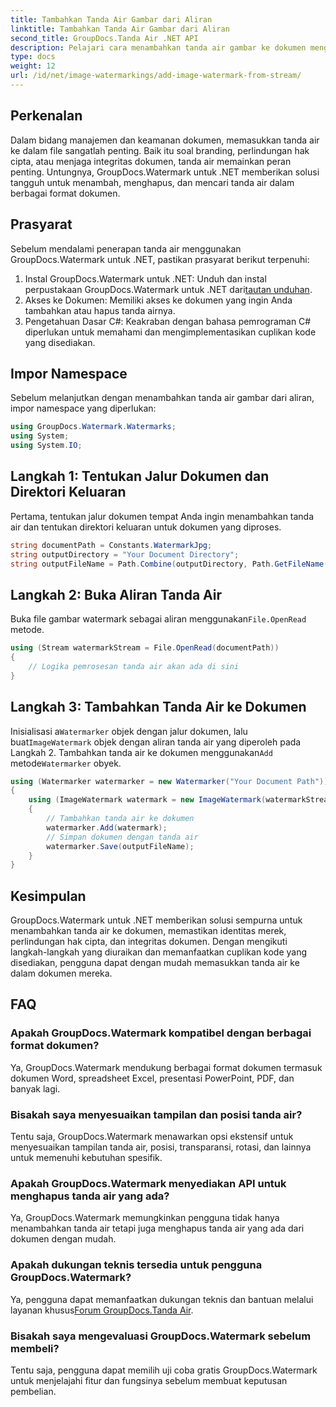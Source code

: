 ```yaml
---
title: Tambahkan Tanda Air Gambar dari Aliran
linktitle: Tambahkan Tanda Air Gambar dari Aliran
second_title: GroupDocs.Tanda Air .NET API
description: Pelajari cara menambahkan tanda air gambar ke dokumen menggunakan GroupDocs.Watermark untuk .NET. Ikuti panduan langkah demi langkah kami untuk integrasi tanda air yang lancar.
type: docs
weight: 12
url: /id/net/image-watermarkings/add-image-watermark-from-stream/
---
```

## Perkenalan
Dalam bidang manajemen dan keamanan dokumen, memasukkan tanda air ke dalam file sangatlah penting. Baik itu soal branding, perlindungan hak cipta, atau menjaga integritas dokumen, tanda air memainkan peran penting. Untungnya, GroupDocs.Watermark untuk .NET memberikan solusi tangguh untuk menambah, menghapus, dan mencari tanda air dalam berbagai format dokumen.
## Prasyarat
Sebelum mendalami penerapan tanda air menggunakan GroupDocs.Watermark untuk .NET, pastikan prasyarat berikut terpenuhi:
1.  Instal GroupDocs.Watermark untuk .NET: Unduh dan instal perpustakaan GroupDocs.Watermark untuk .NET dari[tautan unduhan](https://releases.groupdocs.com/Watermark/net/).
2. Akses ke Dokumen: Memiliki akses ke dokumen yang ingin Anda tambahkan atau hapus tanda airnya.
3. Pengetahuan Dasar C#: Keakraban dengan bahasa pemrograman C# diperlukan untuk memahami dan mengimplementasikan cuplikan kode yang disediakan.

## Impor Namespace
Sebelum melanjutkan dengan menambahkan tanda air gambar dari aliran, impor namespace yang diperlukan:
```csharp
using GroupDocs.Watermark.Watermarks;
using System;
using System.IO;
```

## Langkah 1: Tentukan Jalur Dokumen dan Direktori Keluaran
Pertama, tentukan jalur dokumen tempat Anda ingin menambahkan tanda air dan tentukan direktori keluaran untuk dokumen yang diproses.
```csharp
string documentPath = Constants.WatermarkJpg;
string outputDirectory = "Your Document Directory";
string outputFileName = Path.Combine(outputDirectory, Path.GetFileName(documentPath));
```
## Langkah 2: Buka Aliran Tanda Air
 Buka file gambar watermark sebagai aliran menggunakan`File.OpenRead` metode.
```csharp
using (Stream watermarkStream = File.OpenRead(documentPath))
{
    // Logika pemrosesan tanda air akan ada di sini
}
```
## Langkah 3: Tambahkan Tanda Air ke Dokumen
 Inisialisasi a`Watermarker` objek dengan jalur dokumen, lalu buat`ImageWatermark` objek dengan aliran tanda air yang diperoleh pada Langkah 2. Tambahkan tanda air ke dokumen menggunakan`Add` metode`Watermarker` obyek.
```csharp
using (Watermarker watermarker = new Watermarker("Your Document Path"))
{
    using (ImageWatermark watermark = new ImageWatermark(watermarkStream))
    {
        // Tambahkan tanda air ke dokumen
        watermarker.Add(watermark);
        // Simpan dokumen dengan tanda air
        watermarker.Save(outputFileName);
    }
}
```

## Kesimpulan
GroupDocs.Watermark untuk .NET memberikan solusi sempurna untuk menambahkan tanda air ke dokumen, memastikan identitas merek, perlindungan hak cipta, dan integritas dokumen. Dengan mengikuti langkah-langkah yang diuraikan dan memanfaatkan cuplikan kode yang disediakan, pengguna dapat dengan mudah memasukkan tanda air ke dalam dokumen mereka.
## FAQ
### Apakah GroupDocs.Watermark kompatibel dengan berbagai format dokumen?
Ya, GroupDocs.Watermark mendukung berbagai format dokumen termasuk dokumen Word, spreadsheet Excel, presentasi PowerPoint, PDF, dan banyak lagi.
### Bisakah saya menyesuaikan tampilan dan posisi tanda air?
Tentu saja, GroupDocs.Watermark menawarkan opsi ekstensif untuk menyesuaikan tampilan tanda air, posisi, transparansi, rotasi, dan lainnya untuk memenuhi kebutuhan spesifik.
### Apakah GroupDocs.Watermark menyediakan API untuk menghapus tanda air yang ada?
Ya, GroupDocs.Watermark memungkinkan pengguna tidak hanya menambahkan tanda air tetapi juga menghapus tanda air yang ada dari dokumen dengan mudah.
### Apakah dukungan teknis tersedia untuk pengguna GroupDocs.Watermark?
 Ya, pengguna dapat memanfaatkan dukungan teknis dan bantuan melalui layanan khusus[Forum GroupDocs.Tanda Air](https://forum.groupdocs.com/c/watermark/19).
### Bisakah saya mengevaluasi GroupDocs.Watermark sebelum membeli?
Tentu saja, pengguna dapat memilih uji coba gratis GroupDocs.Watermark untuk menjelajahi fitur dan fungsinya sebelum membuat keputusan pembelian.